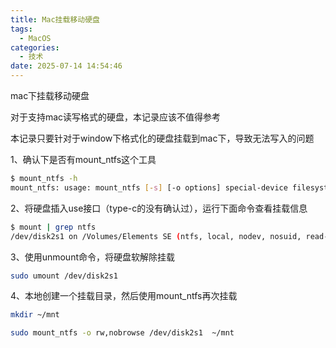 ```yaml
---
title: Mac挂载移动硬盘
tags:
  - MacOS
categories:
  - 技术
date: 2025-07-14 14:54:46
---
```


mac下挂载移动硬盘

对于支持mac读写格式的硬盘，本记录应该不值得参考

本记录只要针对于window下格式化的硬盘挂载到mac下，导致无法写入的问题

1、确认下是否有mount\_ntfs这个工具

```bash
$ mount_ntfs -h
mount_ntfs: usage: mount_ntfs [-s] [-o options] special-device filesystem-node
```

2、将硬盘插入use接口（type-c的没有确认过），运行下面命令查看挂载信息

```bash
$ mount | grep ntfs
/dev/disk2s1 on /Volumes/Elements SE (ntfs, local, nodev, nosuid, read-only, noowners)
```

3、使用unmount命令，将硬盘软解除挂载

```bash
sudo umount /dev/disk2s1
```

4、本地创建一个挂载目录，然后使用mount\_ntfs再次挂载

```bash
mkdir ~/mnt
```

```bash
sudo mount_ntfs -o rw,nobrowse /dev/disk2s1  ~/mnt
```

